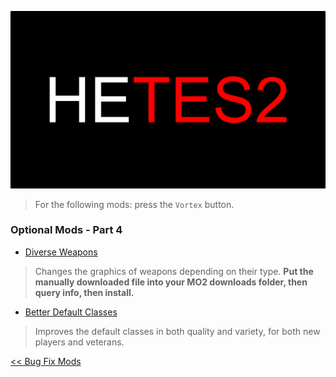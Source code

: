 ![HyperEssentials Branding](https://raw.githubusercontent.com/Biblioklept/hyperessentials/main/img/hetes2.png)

> For the following mods: press the `Vortex` button.

### Optional Mods - Part 4

- [Diverse Weapons](https://www.nexusmods.com/daggerfallunity/mods/242)
> Changes the graphics of weapons depending on their type. **Put the manually downloaded file into your MO2 downloads folder, then query info, then install.**
- [Better Default Classes](https://www.nexusmods.com/daggerfallunity/mods/215)
> Improves the default classes in both quality and variety, for both new players and veterans.

[<< Bug Fix Mods](./part3.md)
